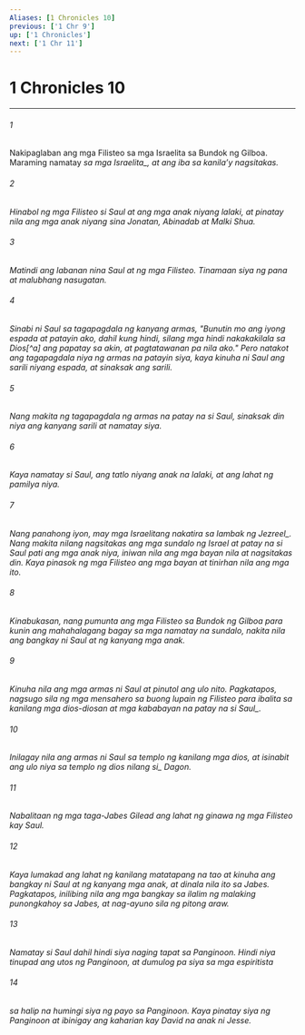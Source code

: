 ```yaml
---
Aliases: [1 Chronicles 10]
previous: ['1 Chr 9']
up: ['1 Chronicles']
next: ['1 Chr 11']
---
```

# 1 Chronicles 10

***






















###### 1 










Nakipaglaban ang mga Filisteo sa mga Israelita sa Bundok ng Gilboa. Maraming namatay <i class="trans-change">sa mga Israelita_, at ang iba sa kanilaʼy nagsitakas. 





















###### 2 










Hinabol ng mga Filisteo si Saul at ang mga anak niyang lalaki, at pinatay nila ang mga anak niyang sina Jonatan, Abinadab at Malki Shua. 





















###### 3 










Matindi ang labanan nina Saul at ng mga Filisteo. Tinamaan siya ng pana at malubhang nasugatan. 





















###### 4 










Sinabi ni Saul sa tagapagdala ng kanyang armas, "Bunutin mo ang iyong espada at patayin ako, dahil kung hindi, silang mga hindi nakakakilala sa Dios[^a] ang papatay sa akin, at pagtatawanan pa nila ako." Pero natakot ang tagapagdala niya ng armas na patayin siya, kaya kinuha ni Saul ang sarili niyang espada, at sinaksak ang sarili. 





















###### 5 










Nang makita ng tagapagdala ng armas na patay na si Saul, sinaksak din niya ang kanyang sarili at namatay siya. 





















###### 6 










Kaya namatay si Saul, ang tatlo niyang anak na lalaki, at ang lahat ng pamilya niya. 





















###### 7 










Nang panahong iyon, may mga Israelitang nakatira sa lambak <i class="trans-change">ng Jezreel_. Nang makita nilang nagsitakas ang mga sundalo ng Israel at patay na si Saul pati ang mga anak niya, iniwan nila ang mga bayan nila at nagsitakas din. Kaya pinasok ng mga Filisteo ang mga bayan at tinirhan nila ang mga ito. 





















###### 8 










Kinabukasan, nang pumunta ang mga Filisteo sa Bundok ng Gilboa para kunin ang mahahalagang bagay sa mga namatay na sundalo, nakita nila ang bangkay ni Saul at ng kanyang mga anak. 





















###### 9 










Kinuha nila ang mga armas ni Saul at pinutol ang ulo nito. Pagkatapos, nagsugo sila ng mga mensahero sa buong lupain ng Filisteo para ibalita sa kanilang mga dios-diosan at mga kababayan <i class="trans-change">na patay na si Saul_. 





















###### 10 










Inilagay nila ang armas ni Saul sa templo ng kanilang mga dios, at isinabit ang ulo niya sa templo ng <i class="trans-change">dios nilang si_ Dagon. 





















###### 11 










Nabalitaan ng mga taga-Jabes Gilead ang lahat ng ginawa ng mga Filisteo kay Saul. 





















###### 12 










Kaya lumakad ang lahat ng kanilang matatapang na tao at kinuha ang bangkay ni Saul at ng kanyang mga anak, at dinala nila ito sa Jabes. Pagkatapos, inilibing nila ang mga bangkay sa ilalim ng malaking punongkahoy sa Jabes, at nag-ayuno sila ng pitong araw. 





















###### 13 










Namatay si Saul dahil hindi siya naging tapat sa Panginoon. Hindi niya tinupad ang utos ng Panginoon, at dumulog pa siya sa mga espiritista 





















###### 14 










sa halip na humingi siya ng payo sa Panginoon. Kaya pinatay siya ng Panginoon at ibinigay ang kaharian kay David na anak ni Jesse.
